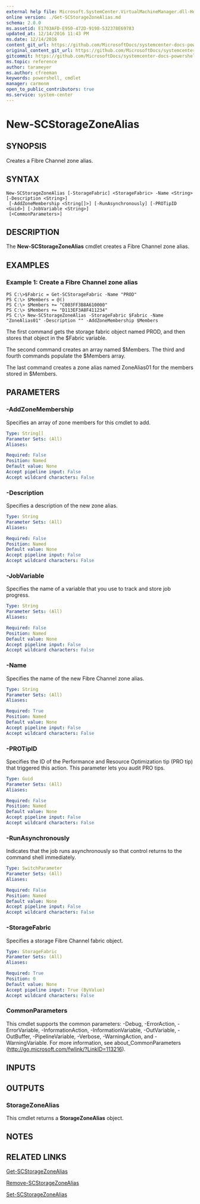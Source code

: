 ```yaml
---
external help file: Microsoft.SystemCenter.VirtualMachineManager.dll-Help.xml
online version: ./Get-SCStorageZoneAlias.md
schema: 2.0.0
ms.assetid: E1703AFD-E950-472D-9198-532378E69783
updated_at: 12/14/2016 11:43 PM
ms.date: 12/14/2016
content_git_url: https://github.com/MicrosoftDocs/systemcenter-docs-powershell/blob/master/systemcenter-cmdlets/SystemCenter2016/VirtualMachineManager/v1.0/New-SCStorageZoneAlias.md
original_content_git_url: https://github.com/MicrosoftDocs/systemcenter-docs-powershell/blob/master/systemcenter-cmdlets/SystemCenter2016/VirtualMachineManager/v1.0/New-SCStorageZoneAlias.md
gitcommit: https://github.com/MicrosoftDocs/systemcenter-docs-powershell/blob/96cd9bd2780eb6b78c540fa00d3b8a4313e3ed40/systemcenter-cmdlets/SystemCenter2016/VirtualMachineManager/v1.0/New-SCStorageZoneAlias.md
ms.topic: reference
author: tarameyer
ms.author: cfreeman
keywords: powershell, cmdlet
manager: carmonm
open_to_public_contributors: true
ms.service: system-center
---
```


# New-SCStorageZoneAlias

## SYNOPSIS
Creates a Fibre Channel zone alias.

## SYNTAX

```
New-SCStorageZoneAlias [-StorageFabric] <StorageFabric> -Name <String> [-Description <String>]
 [-AddZoneMembership <String[]>] [-RunAsynchronously] [-PROTipID <Guid>] [-JobVariable <String>]
 [<CommonParameters>]
```

## DESCRIPTION
The **New-SCStorageZoneAlias** cmdlet creates a Fibre Channel zone alias.

## EXAMPLES

### Example 1: Create a Fibre Channel zone alias
```
PS C:\>$Fabric = Get-SCStorageFabric -Name "PROD"
PS C:\> $Members = @()
PS C:\> $Members += "C003FF3B8A610000"
PS C:\> $Members += "D113EF3A8F411234"
PS C:\> New-SCStorageZoneAlias -StorageFabric $Fabric -Name "ZoneAlias01" -Description "" -AddZoneMembership $Members
```

The first command gets the storage fabric object named PROD, and then stores that object in the $Fabric variable.

The second command creates an array named $Members.
The third and fourth commands populate the $Members array.

The last command creates a zone alias named ZoneAlias01 for the members stored in $Members.

## PARAMETERS

### -AddZoneMembership
Specifies an array of zone members for this cmdlet to add.

```yaml
Type: String[]
Parameter Sets: (All)
Aliases: 

Required: False
Position: Named
Default value: None
Accept pipeline input: False
Accept wildcard characters: False
```

### -Description
Specifies a description of the new zone alias.

```yaml
Type: String
Parameter Sets: (All)
Aliases: 

Required: False
Position: Named
Default value: None
Accept pipeline input: False
Accept wildcard characters: False
```

### -JobVariable
Specifies the name of a variable that you use to track and store job progress.

```yaml
Type: String
Parameter Sets: (All)
Aliases: 

Required: False
Position: Named
Default value: None
Accept pipeline input: False
Accept wildcard characters: False
```

### -Name
Specifies the name of the new Fibre Channel zone alias.

```yaml
Type: String
Parameter Sets: (All)
Aliases: 

Required: True
Position: Named
Default value: None
Accept pipeline input: False
Accept wildcard characters: False
```

### -PROTipID
Specifies the ID of the Performance and Resource Optimization tip (PRO tip) that triggered this action.
This parameter lets you audit PRO tips.

```yaml
Type: Guid
Parameter Sets: (All)
Aliases: 

Required: False
Position: Named
Default value: None
Accept pipeline input: False
Accept wildcard characters: False
```

### -RunAsynchronously
Indicates that the job runs asynchronously so that control returns to the command shell immediately.

```yaml
Type: SwitchParameter
Parameter Sets: (All)
Aliases: 

Required: False
Position: Named
Default value: None
Accept pipeline input: False
Accept wildcard characters: False
```

### -StorageFabric
Specifies a storage Fibre Channel fabric object.

```yaml
Type: StorageFabric
Parameter Sets: (All)
Aliases: 

Required: True
Position: 0
Default value: None
Accept pipeline input: True (ByValue)
Accept wildcard characters: False
```

### CommonParameters
This cmdlet supports the common parameters: -Debug, -ErrorAction, -ErrorVariable, -InformationAction, -InformationVariable, -OutVariable, -OutBuffer, -PipelineVariable, -Verbose, -WarningAction, and -WarningVariable. For more information, see about_CommonParameters (http://go.microsoft.com/fwlink/?LinkID=113216).

## INPUTS

## OUTPUTS

### StorageZoneAlias
This cmdlet returns a **StorageZoneAlias** object.

## NOTES

## RELATED LINKS

[Get-SCStorageZoneAlias](xref:SystemCenter2016/VirtualMachineManager/v1.0/Get-SCStorageZoneAlias.md)

[Remove-SCStorageZoneAlias](xref:SystemCenter2016/VirtualMachineManager/v1.0/Remove-SCStorageZoneAlias.md)

[Set-SCStorageZoneAlias](xref:SystemCenter2016/VirtualMachineManager/v1.0/Set-SCStorageZoneAlias.md)

